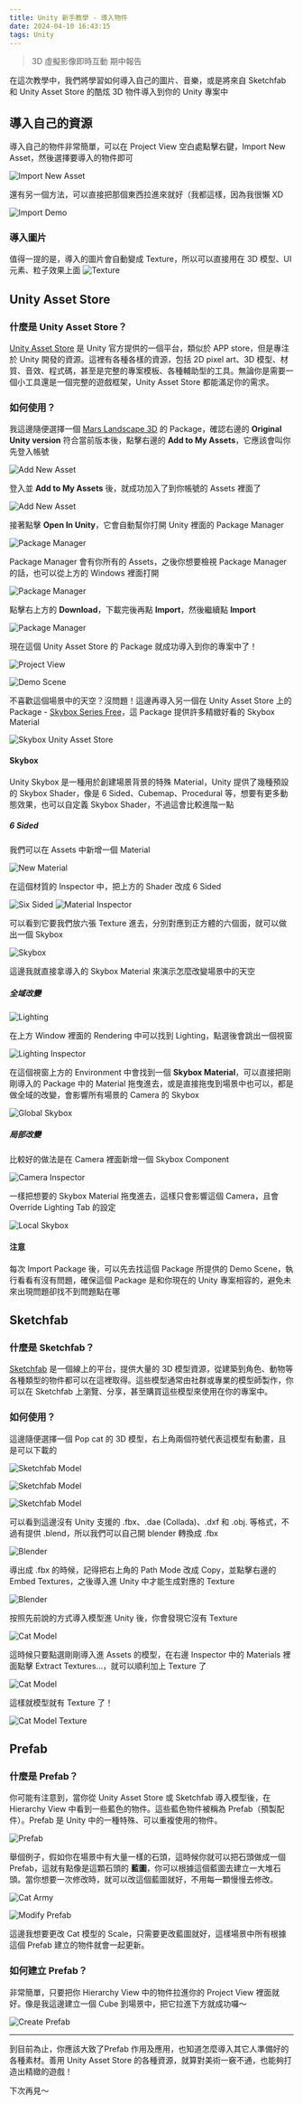 ```yaml
---
title: Unity 新手教學 - 導入物件
date: 2024-04-10 16:43:15
tags: Unity
---
```

> 3D 虛擬影像即時互動 期中報告

在這次教學中，我們將學習如何導入自己的圖片、音樂，或是將來自 Sketchfab 和 Unity Asset Store 的酷炫 3D 物件導入到你的 Unity 專案中

## 導入自己的資源
導入自己的物件非常簡單，可以在 Project View 空白處點擊右鍵，Import New Asset，然後選擇要導入的物件即可

![Import New Asset](./images/unity-tutorial-3/ImportNewAsset.png)

還有另一個方法，可以直接把那個東西拉進來就好（我都這樣，因為我很懶 XD

![Import Demo](./images/unity-tutorial-3/ImportDemo.gif)

### 導入圖片
值得一提的是，導入的圖片會自動變成 Texture，所以可以直接用在 3D 模型、UI 元素、粒子效果上面
![Texture](./images/unity-tutorial-3/Texture.png)

## Unity Asset Store

### 什麼是 Unity Asset Store？
[Unity Asset Store](https://assetstore.unity.com/zh-CN) 是 Unity 官方提供的一個平台，類似於 APP store，但是專注於 Unity 開發的資源。這裡有各種各樣的資源，包括 2D pixel art、3D 模型、材質、音效、程式碼，甚至是完整的專案模板、各種輔助型的工具。無論你是需要一個小工具還是一個完整的遊戲框架，Unity Asset Store 都能滿足你的需求。

### 如何使用？
我這邊隨便選擇一個 [Mars Landscape 3D](https://assetstore.unity.com/packages/3d/environments/landscapes/mars-landscape-3d-175814) 的 Package，確認右邊的 **Original Unity version** 符合當前版本後，點擊右邊的 **Add to My Assets**，它應該會叫你先登入帳號

![Add New Asset](./images/unity-tutorial-3/AddNewAsset.png)

登入並 **Add to My Assets** 後，就成功加入了到你帳號的 Assets 裡面了

![Add New Asset](./images/unity-tutorial-3/AddNewAsset2.png)

接著點擊 **Open In Unity**，它會自動幫你打開 Unity 裡面的 Package Manager

![Package Manager](./images/unity-tutorial-3/PackageManager.png)

Package Manager 會有你所有的 Assets，之後你想要檢視 Package Manager 的話，也可以從上方的 Windows 裡面打開

![Package Manager](./images/unity-tutorial-3/PackageManager2.png)

點擊右上方的 **Download**，下載完後再點 **Import**，然後繼續點 **Import**

![Package Manager](./images/unity-tutorial-3/PackageManager3.png)

現在這個 Unity Asset Store 的 Package 就成功導入到你的專案中了！

![Project View](./images/unity-tutorial-3/ProjectView.png)

![Demo Scene](./images/unity-tutorial-3/DemoScene.png)

不喜歡這個場景中的天空？沒問題！這邊再導入另一個在 Unity Asset Store 上的 Package - [Skybox Series Free](https://assetstore.unity.com/packages/2d/textures-materials/sky/skybox-series-free-103633)，這 Package 提供許多精緻好看的 Skybox Material

![Skybox Unity Asset Store](./images/unity-tutorial-3/SkyboxUnityAssetStore.png)

#### Skybox
Unity Skybox 是一種用於創建場景背景的特殊 Material，Unity 提供了幾種預設的 Skybox Shader，像是 6 Sided、Cubemap、Procedural 等，想要有更多動態效果，也可以自定義 Skybox Shader，不過這會比較進階一點

##### 6 Sided
我們可以在 Assets 中新增一個 Material

![New Material](./images/unity-tutorial-3/NewMaterial.png)

在這個材質的 Inspector 中，把上方的 Shader 改成 6 Sided

![Six Sided](./images/unity-tutorial-3/SixSided.png)
![Material Inspector](./images/unity-tutorial-3/MaterialInspector.png)

可以看到它要我們放六張 Texture 進去，分別對應到正方體的六個面，就可以做出一個 Skybox

![Skybox](https://opengameart.org/sites/default/files/Sorsele.jpg)

這邊我就直接拿導入的 Skybox Material 來演示怎麼改變場景中的天空

##### 全域改變

![Lighting](./images/unity-tutorial-3/Lighting.png)

在上方 Window 裡面的 Rendering 中可以找到 Lighting，點選後會跳出一個視窗

![Lighting Inspector](./images/unity-tutorial-3/LightingInspector.png)

在這個視窗上方的 Environment 中會找到一個 **Skybox Material**，可以直接把剛剛導入的 Package 中的 Material 拖曳進去，或是直接拖曳到場景中也可以，都是做全域的改變，會影響所有場景的 Camera 的 Skybox

![Global Skybox](./images/unity-tutorial-3/GlobalSkybox.gif)

##### 局部改變
比較好的做法是在 Camera 裡面新增一個 Skybox Component

![Camera Inspector](./images/unity-tutorial-3/CameraInspector.png)

一樣把想要的 Skybox Material 拖曳進去，這樣只會影響這個 Camera，且會 Override Lighting Tab 的設定

![Local Skybox](./images/unity-tutorial-3/LocalSkybox.gif)

#### 注意
每次 Import Package 後，可以先去找這個 Package 所提供的 Demo Scene，執行看看有沒有問題，確保這個 Package 是和你現在的 Unity 專案相容的，避免未來出現問題卻找不到問題點在哪

## Sketchfab 

### 什麼是 Sketchfab？
[Sketchfab](https://sketchfab.com/) 是一個線上的平台，提供大量的 3D 模型資源，從建築到角色、動物等各種類型的物件都可以在這裡取得。這些模型通常由社群或專業的模型師製作，你可以在 Sketchfab 上瀏覽、分享，甚至購買這些模型來使用在你的專案中。

### 如何使用？
這邊隨便選擇一個 Pop cat 的 3D 模型，右上角兩個符號代表這模型有動畫，且是可以下載的

![Sketchfab Model](./images/unity-tutorial-3/SketchfabModel.png)

![Sketchfab Model](./images/unity-tutorial-3/SketchfabModel2.png)

![Sketchfab Model](./images/unity-tutorial-3/SketchfabModel3.png)

可以看到這邊沒有 Unity 支援的 .fbx、.dae (Collada)、.dxf 和 .obj. 等格式，不過有提供 .blend，所以我們可以自己開 blender 轉換成 .fbx

![Blender](./images/unity-tutorial-3/Blender.png)

導出成 .fbx 的時候，記得把右上角的 Path Mode 改成 Copy，並點擊右邊的 Embed Textures，之後導入進 Unity 中才能生成對應的 Texture

![Blender](./images/unity-tutorial-3/Blender2.png)

按照先前說的方式導入模型進 Unity 後，你會發現它沒有 Texture

![Cat Model](./images/unity-tutorial-3/CatModel.png)

這時候只要點選剛剛導入進 Assets 的模型，在右邊 Inspector 中的 Materials 裡面點擊 Extract Textures...，就可以順利加上 Texture 了

![Cat Model](./images/unity-tutorial-3/CatInspector.png)

這樣就模型就有 Texture 了！

![Cat Model Texture](./images/unity-tutorial-3/CatModelTexture.png)

## Prefab
### 什麼是 Prefab？
你可能有注意到，當你從 Unity Asset Store 或 Sketchfab 導入模型後，在 Hierarchy View 中看到一些藍色的物件。這些藍色物件被稱為 Prefab（預製配件）。Prefab 是 Unity 中的一種特殊、可以重複使用的物件。

![Prefab](./images/unity-tutorial-3/Prefab.png)

舉個例子，假如你在場景中有大量一樣的石頭，這時候你就可以把石頭做成一個 Prefab，這就有點像是這顆石頭的 **藍圖**，你可以根據這個藍圖去建立一大堆石頭。當你想要一次修改時，就可以改這個藍圖就好，不用每一顆慢慢去修改。

![Cat Army](./images/unity-tutorial-3/CatArmy.png)

![Modify Prefab](./images/unity-tutorial-3/ModifyPrefab.gif)

這邊我想要更改 Cat 模型的 Scale，只需要更改藍圖就好，這樣場景中所有根據這個 Prefab 建立的物件就會一起更新。

### 如何建立 Prefab？
非常簡單，只要把你 Hierarchy View 中的物件拉進你的 Project View 裡面就好。像是我這邊建立一個 Cube 到場景中，把它拉進下方就成功囉～

![Create Prefab](./images/unity-tutorial-3/CreatePrefab.gif)

---

到目前為止，你應該大致了Prefab 作用及應用，也知道怎麼導入其它人準備好的各種素材。善用 Unity Asset Store 的各種資源，就算對美術一竅不通，也能夠打造出精緻的遊戲！

下次再見～